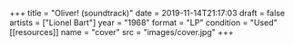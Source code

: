 +++
title = "Oliver! (soundtrack)"
date = 2019-11-14T21:17:03
draft = false
artists = ["Lionel Bart"]
year = "1968"
format = "LP"
condition = "Used"
[[resources]]
  name = "cover"
  src = "images/cover.jpg"
+++
